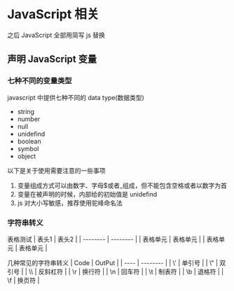 # JavaScript 相关

之后 JavaScript 全部用简写 js 替换

## 声明 JavaScript 变量

### 七种不同的变量类型

javascript 中提供七种不同的 data type(数据类型)

- string
- number
- null
- unidefind
- boolean
- symbol
- object

以下是关于使用需要注意的一些事项

1. 变量组成方式可以由数字、字母$或者\_组成，但不能包含空格或者以数字为首
2. 变量在被声明的时候，内部给的初始值是 unidefind
3. js 对大小写敏感，推荐使用驼峰命名法

### 字符串转义

表格测试
| 表头1    | 表头2    |
| -------- | -------- |
| 表格单元 | 表格单元 |
| 表格单元 | 表格单元 |

几种常见的字符串转义
| Code | OutPut |
| ---- | -------- |
| \\' | 单引号 |
| \\" | 双引号 |
| \\\ | 反斜杠符 |
| \r | 换行符 |
| \n | 回车符 |
| \t | 制表符 |
| \b | 退格符 |
| \f | 换页符 |
